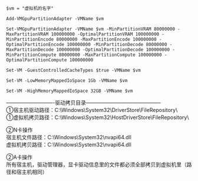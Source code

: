 ```
$vm = "虚拟机的名字"
```
```
Add-VMGpuPartitionAdapter -VMName $vm
```
```
Set-VMGpuPartitionAdapter -VMName $vm -MinPartitionVRAM 80000000 -MaxPartitionVRAM 100000000 -OptimalPartitionVRAM 100000000 -MinPartitionEncode 80000000 -MaxPartitionEncode 100000000 -OptimalPartitionEncode 100000000 -MinPartitionDecode 80000000 -MaxPartitionDecode 100000000 -OptimalPartitionDecode 100000000 -MinPartitionCompute 80000000 -MaxPartitionCompute 100000000 -OptimalPartitionCompute 100000000
```
```
Set-VM -GuestControlledCacheTypes $true -VMName $vm
```
```
Set-VM -LowMemoryMappedIoSpace 1Gb -VMName $vm
```
```
Set-VM -HighMemoryMappedIoSpace 32GB -VMName $vm
```
—————————-驱动拷贝目录——————————————–  
①宿主机驱动路径：C:\Windows\System32\DriverStore\FileRepository\  
①虚拟机拷贝路径：C:\Windows\System32\HostDriverStore\FileRepository\  

②N卡操作  
宿主机文件路径：C:\Windows\System32\nvapi64.dll  
虚拟机拷贝路径：C:\Windows\System32\nvapi64.dll  

②A卡操作  
所有宿主机，驱动管理器，显卡驱动信息里的文件都必须全部拷贝到虚拟机里（路径和宿主机相同）  

